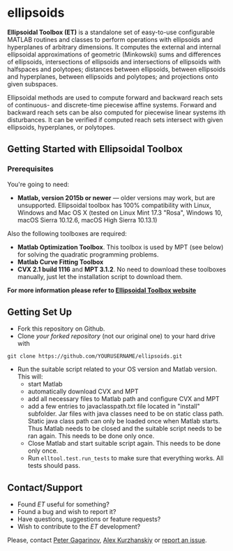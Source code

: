 ellipsoids
==========
**Ellipsoidal Toolbox (ET)** is a standalone set of easy-to-use configurable MATLAB routines and classes to perform 
operations with ellipsoids and hyperplanes of arbitrary dimensions. It computes the external and internal 
ellipsoidal approximations of geometric (Minkowski) sums and differences of ellipsoids, intersections of 
ellipsoids and intersections of ellipsoids with halfspaces and polytopes; distances between ellipsoids, 
between ellipsoids and hyperplanes, between ellipsoids and polytopes; and projections onto given subspaces.

Ellipsoidal methods are used to compute forward and backward reach sets of continuous- and discrete-time 
piecewise affine systems. Forward and backward reach sets can be also computed for piecewise linear systems 
ith disturbances. It can be verified if computed reach sets intersect with given ellipsoids, hyperplanes, 
or polytopes. 

Getting Started with Ellipsoidal Toolbox
------------------------------

### Prerequisites

You're going to need:

- **Matlab, version 2015b or newer** — older versions may work, but are unsupported. Ellipsoidal toolbox has 100% compatibility with Linux, Windows and Mac OS X (tested on Linux Mint 17.3 "Rosa", Windows 10, macOS Sierra 10.12.6, macOS High Sierra 10.13.1)

Also the following toolboxes are required:

- **Matlab Optimization Toolbox**. This toolbox is used by MPT (see below) for solving the quadratic programming problems.
- **Matlab Curve Fitting Toolbox**
- **CVX 2.1 build 1116** and **MPT 3.1.2**. No need to download these toolboxes manually, just let the installation script to download them.

**For more information please refer to [Ellipsoidal Toolbox website](http://systemanalysisdpt-cmc-msu.github.io/ellipsoids)**

Getting Set Up
------------------------------

- Fork this repository on Github.
- Clone *your forked repository* (not our original one) to your hard drive with 

```shell
git clone https://github.com/YOURUSERNAME/ellipsoids.git
```

- Run the suitable script related to your OS version and Matlab version. This will:
   * start Matlab
   * automatically download CVX and MPT
   * add all necessary files to Matlab path and configure CVX and MPT
   * add a few entries to javaclasspath.txt file located in "install" subfolder. Jar files with java classes need to be on static class path. Static java class path can only be loaded once when Matlab starts. Thus Matlab needs to be closed and the suitable script needs to be ran again. This needs to be done only once.
   * Close Matlab and start suitable script again. This needs to be done only once.
   * Run `elltool.test.run_tests` to make sure that everything works. All tests should pass.




Contact/Support
------------------------------

-   Found *ET* useful for something?
-   Found a bug and wish to report it?
-   Have questions, suggestions or feature requests?
-   Wish to contribute to the *ET* development? 

Please, contact [Peter Gagarinov](https://github.com/pgagarinov), [Alex Kurzhanskiy](http://lihodeev.com) or [report an issue](https://github.com/SystemAnalysisDpt-CMC-MSU/ellipsoids/issues).


